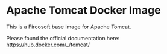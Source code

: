 # Apache Tomcat Docker Image

This is a Fircosoft base image for Apache Tomcat.

Please found the official documentation here: https://hub.docker.com/_/tomcat/
